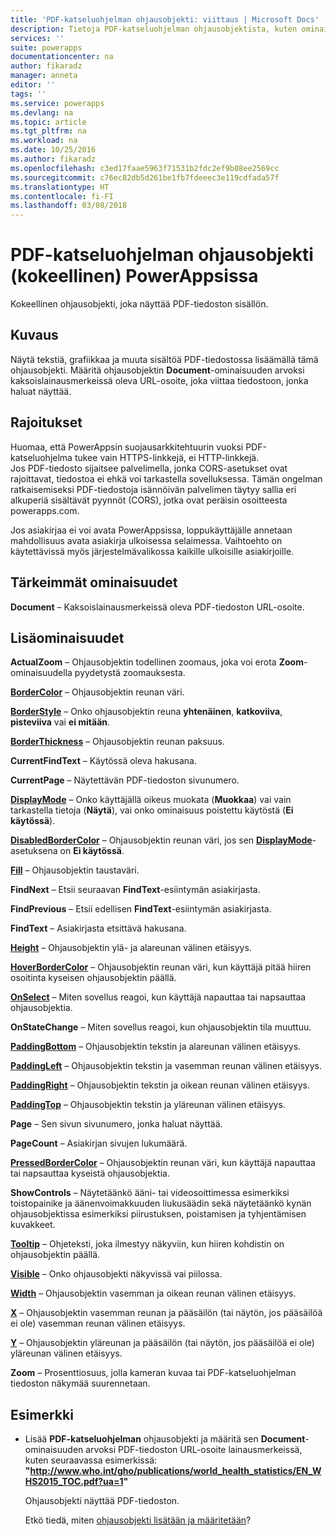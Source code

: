 ```yaml
---
title: 'PDF-katseluohjelman ohjausobjekti: viittaus | Microsoft Docs'
description: Tietoja PDF-katseluohjelman ohjausobjektista, kuten ominaisuudet ja esimerkkejä
services: ''
suite: powerapps
documentationcenter: na
author: fikaradz
manager: anneta
editor: ''
tags: ''
ms.service: powerapps
ms.devlang: na
ms.topic: article
ms.tgt_pltfrm: na
ms.workload: na
ms.date: 10/25/2016
ms.author: fikaradz
ms.openlocfilehash: c3ed17faae5963f71531b2fdc2ef9b08ee2569cc
ms.sourcegitcommit: c76ec82db5d261be1fb7fdeeec3e119cdfada57f
ms.translationtype: HT
ms.contentlocale: fi-FI
ms.lasthandoff: 03/08/2018
---
```

# <a name="pdf-viewer-control-experimental-in-powerapps"></a>PDF-katseluohjelman ohjausobjekti (kokeellinen) PowerAppsissa
Kokeellinen ohjausobjekti, joka näyttää PDF-tiedoston sisällön.

## <a name="description"></a>Kuvaus
Näytä tekstiä, grafiikkaa ja muuta sisältöä PDF-tiedostossa lisäämällä tämä ohjausobjekti. Määritä ohjausobjektin **Document**-ominaisuuden arvoksi kaksoislainausmerkeissä oleva URL-osoite, joka viittaa tiedostoon, jonka haluat näyttää.

## <a name="limitations"></a>Rajoitukset
Huomaa, että PowerAppsin suojausarkkitehtuurin vuoksi PDF-katseluohjelma tukee vain HTTPS-linkkejä, ei HTTP-linkkejä.  
Jos PDF-tiedosto sijaitsee palvelimella, jonka CORS-asetukset ovat rajoittavat, tiedostoa ei ehkä voi tarkastella sovelluksessa.  Tämän ongelman ratkaisemiseksi PDF-tiedostoja isännöivän palvelimen täytyy sallia eri alkuperiä sisältävät pyynnöt (CORS), jotka ovat peräisin osoitteesta powerapps.com.

Jos asiakirjaa ei voi avata PowerAppsissa, loppukäyttäjälle annetaan mahdollisuus avata asiakirja ulkoisessa selaimessa.  Vaihtoehto on käytettävissä myös järjestelmävalikossa kaikille ulkoisille asiakirjoille.

## <a name="key-properties"></a>Tärkeimmät ominaisuudet
**Document** – Kaksoislainausmerkeissä oleva PDF-tiedoston URL-osoite.

## <a name="additional-properties"></a>Lisäominaisuudet
**ActualZoom** – Ohjausobjektin todellinen zoomaus, joka voi erota **Zoom**-ominaisuudella pyydetystä zoomauksesta.

**[BorderColor](properties-color-border.md)** – Ohjausobjektin reunan väri.

**[BorderStyle](properties-color-border.md)** – Onko ohjausobjektin reuna **yhtenäinen**, **katkoviiva**, **pisteviiva** vai **ei mitään**.

**[BorderThickness](properties-color-border.md)** – Ohjausobjektin reunan paksuus.

**CurrentFindText** – Käytössä oleva hakusana.

**CurrentPage** – Näytettävän PDF-tiedoston sivunumero.

**[DisplayMode](properties-core.md)** – Onko käyttäjällä oikeus muokata (**Muokkaa**) vai vain tarkastella tietoja (**Näytä**), vai onko ominaisuus poistettu käytöstä (**Ei käytössä**).

**[DisabledBorderColor](properties-color-border.md)** – Ohjausobjektin reunan väri, jos sen **[DisplayMode](properties-core.md)**-asetuksena on **Ei käytössä**.

**[Fill](properties-color-border.md)** – Ohjausobjektin taustaväri.

**FindNext** – Etsii seuraavan **FindText**-esiintymän asiakirjasta.

**FindPrevious** – Etsii edellisen **FindText**-esiintymän asiakirjasta.

**FindText** – Asiakirjasta etsittävä hakusana.

**[Height](properties-size-location.md)** – Ohjausobjektin ylä- ja alareunan välinen etäisyys.

**[HoverBorderColor](properties-color-border.md)** – Ohjausobjektin reunan väri, kun käyttäjä pitää hiiren osoitinta kyseisen ohjausobjektin päällä.

**[OnSelect](properties-core.md)** – Miten sovellus reagoi, kun käyttäjä napauttaa tai napsauttaa ohjausobjektia.

**OnStateChange** – Miten sovellus reagoi, kun ohjausobjektin tila muuttuu.

**[PaddingBottom](properties-size-location.md)** – Ohjausobjektin tekstin ja alareunan välinen etäisyys.

**[PaddingLeft](properties-size-location.md)** – Ohjausobjektin tekstin ja vasemman reunan välinen etäisyys.

**[PaddingRight](properties-size-location.md)** – Ohjausobjektin tekstin ja oikean reunan välinen etäisyys.

**[PaddingTop](properties-size-location.md)** – Ohjausobjektin tekstin ja yläreunan välinen etäisyys.

**Page** – Sen sivun sivunumero, jonka haluat näyttää.

**PageCount** – Asiakirjan sivujen lukumäärä.

**[PressedBorderColor](properties-color-border.md)** – Ohjausobjektin reunan väri, kun käyttäjä napauttaa tai napsauttaa kyseistä ohjausobjektia.

**ShowControls** – Näytetäänkö ääni- tai videosoittimessa esimerkiksi toistopainike ja äänenvoimakkuuden liukusäädin sekä näytetäänkö kynän ohjausobjektissa esimerkiksi piirustuksen, poistamisen ja tyhjentämisen kuvakkeet.

**[Tooltip](properties-core.md)** – Ohjeteksti, joka ilmestyy näkyviin, kun hiiren kohdistin on ohjausobjektin päällä.

**[Visible](properties-core.md)** – Onko ohjausobjekti näkyvissä vai piilossa.

**[Width](properties-size-location.md)** – Ohjausobjektin vasemman ja oikean reunan välinen etäisyys.

**[X](properties-size-location.md)** – Ohjausobjektin vasemman reunan ja pääsäilön (tai näytön, jos pääsäilöä ei ole) vasemman reunan välinen etäisyys.

**[Y](properties-size-location.md)** – Ohjausobjektin yläreunan ja pääsäilön (tai näytön, jos pääsäilöä ei ole) yläreunan välinen etäisyys.

**Zoom** – Prosenttiosuus, jolla kameran kuvaa tai PDF-katseluohjelman tiedoston näkymää suurennetaan.

## <a name="example"></a>Esimerkki
* Lisää **PDF-katseluohjelman** ohjausobjekti ja määritä sen **Document**-ominaisuuden arvoksi PDF-tiedoston URL-osoite lainausmerkeissä, kuten seuraavassa esimerkissä:<br>
  **"http://www.who.int/gho/publications/world_health_statistics/EN_WHS2015_TOC.pdf?ua=1"**

    Ohjausobjekti näyttää PDF-tiedoston.

    Etkö tiedä, miten [ohjausobjekti lisätään ja määritetään](../add-configure-controls.md)?
